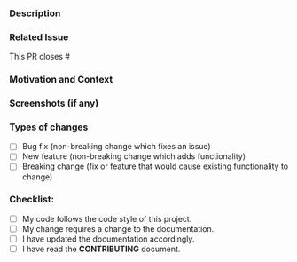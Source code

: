 <!-- ⚠️⚠️ Do Not Delete These Comments. ⚠️⚠️ -->
<!-- Please read these comments/instructions carefully and do accordingly  -->
<!-- Read our contributing document : https://github.com/SVijayB/Algorithm-Analysis/blob/master/.github/CONTRIBUTING.md -->
<!-- Read our Rules of Conduct: https://github.com/SVijayB/Algorithm-Analysis/blob/master/.github/CODE_OF_CONDUCT.md -->
<!--- Provide a general summary of your changes in the Title above -->

### Description
<!--- Describe your changes in detail -->

### Related Issue
<!--- This project only accepts pull requests related to open issues -->
<!--- If suggesting a new feature or change, please discuss it in an issue first -->
<!--- If fixing a bug, there should be an issue describing it with steps to reproduce -->
<!--- Please link to the issue here (Enter the issue number): -->
This PR closes # 

### Motivation and Context
<!--- Why is this change required? What problem does it solve? -->

### Screenshots (if any)

### Types of changes
<!--- What types of changes does your code introduce? Put an `x` in all the boxes that apply: -->
- [ ] Bug fix (non-breaking change which fixes an issue)
- [ ] New feature (non-breaking change which adds functionality)
- [ ] Breaking change (fix or feature that would cause existing functionality to change)

### Checklist:
<!--- Go over all the following points, and put an `x` in all the boxes that apply. -->
<!--- If you're unsure about any of these, don't hesitate to ask. We're here to help! -->
- [ ] My code follows the code style of this project.
- [ ] My change requires a change to the documentation.
- [ ] I have updated the documentation accordingly.
- [ ] I have read the **CONTRIBUTING** document.

<!-- Before submitting, click on the preview tab to check your work so far-->